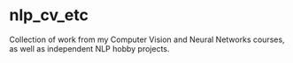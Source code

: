 # nlp_cv_etc
Collection of work from my Computer Vision and Neural Networks courses, as well as independent NLP hobby projects.
